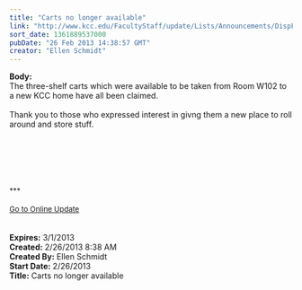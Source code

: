 ```yaml
---
title: "Carts no longer available"
link: "http://www.kcc.edu/FacultyStaff/update/Lists/Announcements/DispForm.aspx?ID=1005"
sort_date: 1361889537000
pubDate: "26 Feb 2013 14:38:57 GMT"
creator: "Ellen Schmidt"
---
```


<div><b>Body:</b> <div class="ExternalClassD405C3F05A674253B6DB7BC7FFD3EAC3"><div>The three-shelf carts which were available to be taken from Room W102 to a new KCC home have all been claimed. </div>
<div> </div>
<div>Thank you to those who expressed interest in givng them a new place to roll around and store stuff.</div>
<div> </div>
<div> </div>
<div> </div>
<div>
<div> </div>
<div> </div>
<div> </div>
<div>
<div><font size="2">***</font></div>
<div><font size="2"></font> </div>
<div><font size="2"><a href="/FacultyStaff/update/Pages/dailyupdate.aspx">Go to Online Update</a></font><font size="2"></font></div>
<div><font size="2"></font> </div><br /></div></div></div></div>
<div><b>Expires:</b> 3/1/2013</div>
<div><b>Created:</b> 2/26/2013 8:38 AM</div>
<div><b>Created By:</b> Ellen Schmidt</div>
<div><b>Start Date:</b> 2/26/2013</div>
<div><b>Title:</b> Carts no longer available</div>
